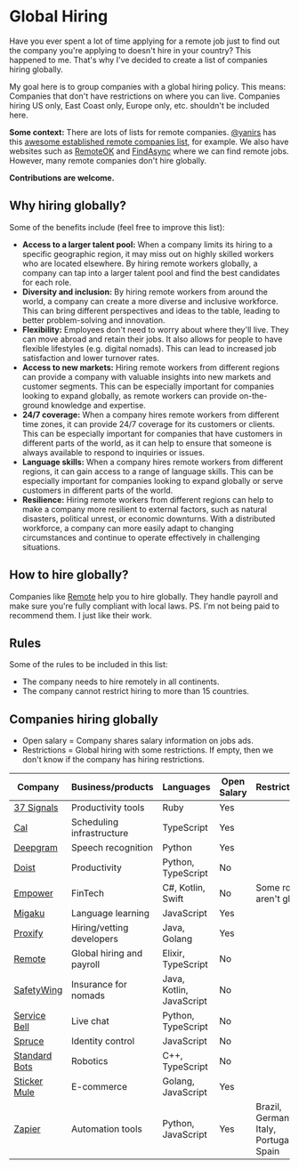 # Global Hiring

Have you ever spent a lot of time applying for a remote job just to find out the company you're applying to doesn't hire in your country?
This happened to me. That's why I've decided to create a list of companies hiring globally.

My goal here is to group companies with a global hiring policy. This means: Companies that don't have restrictions on where you can live.
Companies hiring US only, East Coast only, Europe only, etc. shouldn't be included here.

**Some context:** There are lots of lists for remote companies. [@yanirs](https://github.com/yanirs) has this [awesome established remote companies list](https://github.com/yanirs/established-remote), for example. We also have websites such as [RemoteOK](https://remoteok.com/) and [FindAsync](https://www.findasync.com/) where we can find remote jobs. However, many remote companies don't hire globally.

**Contributions are welcome.**

## Why hiring globally?

Some of the benefits include (feel free to improve this list):

- **Access to a larger talent pool:** When a company limits its hiring to a specific geographic region, it may miss out on highly skilled workers who are located elsewhere. By hiring remote workers globally, a company can tap into a larger talent pool and find the best candidates for each role.
- **Diversity and inclusion:** By hiring remote workers from around the world, a company can create a more diverse and inclusive workforce. This can bring different perspectives and ideas to the table, leading to better problem-solving and innovation.
- **Flexibility:** Employees don't need to worry about where they'll live. They can move abroad and retain their jobs. It also allows for people to have flexible lifestyles (e.g. digital nomads). This can lead to increased job satisfaction and lower turnover rates.
- **Access to new markets:** Hiring remote workers from different regions can provide a company with valuable insights into new markets and customer segments. This can be especially important for companies looking to expand globally, as remote workers can provide on-the-ground knowledge and expertise.
- **24/7 coverage:** When a company hires remote workers from different time zones, it can provide 24/7 coverage for its customers or clients. This can be especially important for companies that have customers in different parts of the world, as it can help to ensure that someone is always available to respond to inquiries or issues.
- **Language skills:** When a company hires remote workers from different regions, it can gain access to a range of language skills. This can be especially important for companies looking to expand globally or serve customers in different parts of the world.
- **Resilience:** Hiring remote workers from different regions can help to make a company more resilient to external factors, such as natural disasters, political unrest, or economic downturns. With a distributed workforce, a company can more easily adapt to changing circumstances and continue to operate effectively in challenging situations.

## How to hire globally?

Companies like [Remote](https://remote.com/) help you to hire globally. They handle payroll and make sure you're fully compliant with local laws.
PS. I'm not being paid to recommend them. I just like their work.

## Rules

Some of the rules to be included in this list:

- The company needs to hire remotely in all continents.
- The company cannot restrict hiring to more than 15 countries.

## Companies hiring globally

- Open salary = Company shares salary information on jobs ads.
- Restrictions = Global hiring with some restrictions. If empty, then we don't know if the company has hiring restrictions.

| Company                                      | Business/products         | Languages                | Open Salary | Restrictions                            |
| -------------------------------------------- | ------------------------- | ------------------------ | ----------- | --------------------------------------- |
| [37 Signals](https://37signals.com/)         | Productivity tools        | Ruby                     | Yes         |                                         |
| [Cal](https://cal.com)                       | Scheduling infrastructure | TypeScript               | Yes         |                                         |
| [Deepgram](https://deepgram.com/)            | Speech recognition        | Python                   | Yes         |                                         |
| [Doist](https://doist.com/)                  | Productivity              | Python, TypeScript       | No          |                                         |
| [Empower](https://empower.me/)               | FinTech                   | C#, Kotlin, Swift        | No          | Some roles aren't global                |
| [Migaku](https://www.migaku.io/)             | Language learning         | JavaScript               | Yes         |                                         |
| [Proxify](https://proxify.io/)               | Hiring/vetting developers | Java, Golang             | Yes         |                                         |
| [Remote](https://remote.com/)                | Global hiring and payroll | Elixir, TypeScript       | No          |                                         |
| [SafetyWing](https://safetywing.com/)        | Insurance for nomads      | Java, Kotlin, JavaScript | No          |                                         |
| [Service Bell](https://www.servicebell.com/) | Live chat                 | Python, TypeScript       | No          |                                         |
| [Spruce](https://www.spruceid.com/)          | Identity control          | JavaScript               | No          |                                         |
| [Standard Bots](https://standardbots.com/)   | Robotics                  | C++, TypeScript          | No          |                                         |
| [Sticker Mule](https://www.stickermule.com/) | E-commerce                | Golang, JavaScript       | Yes         |                                         |
| [Zapier](https://zapier.com/)                | Automation tools          | Python, JavaScript       | Yes         | Brazil, Germany, Italy, Portugal, Spain |
